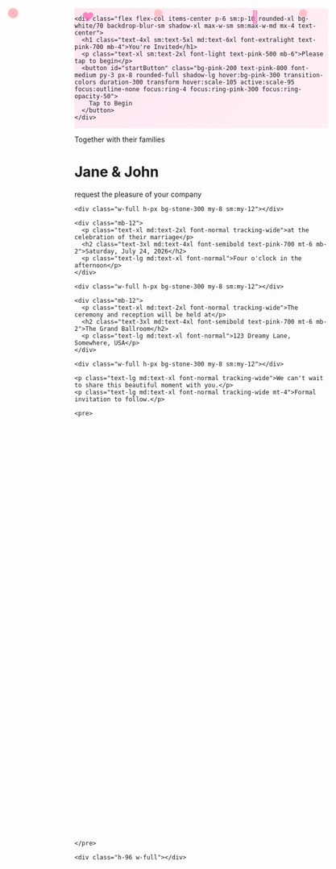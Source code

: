 <!DOCTYPE html>
<html lang="en">
<head>
  <meta charset="UTF-8">
  <meta name="viewport" content="width=device-width, initial-scale=1.0">
  <title>You're Invited</title>
  <script src="https://cdn.tailwindcss.com"></script>
  <style>
    @import url('https://fonts.googleapis.com/css2?family=Cormorant+Garamond:wght@300;400;500;600;700&display=swap');
    
    body {
      font-family: 'Cormorant Garamond', serif;
      overflow-y: hidden;
      overscroll-behavior: none;
    }
    html { scroll-behavior: smooth; }

    /* Hearts and Love Symbols */
    .heart, .love {
      position: absolute;
      border-radius: 50%;
      opacity: 0.8;
      transform: scale(0.8);
      animation-timing-function: ease-out;
    }

    .heart {
      background: #ffb6c1;
      width: 20px; height: 20px;
      animation: popHeart 3s infinite ease-in-out;
    }

    .love {
      width: 25px; height: 25px;
      font-size: 30px;
      color: #ff69b4;
      animation: popHeart 4s infinite ease-in-out;
    }

    @keyframes popHeart {
      0% { transform: scale(1) translateY(0); opacity: 1; }
      30% { transform: scale(1.3) translateY(-50px); opacity: 1.2; }
      50% { transform: scale(0.9) translateY(0); opacity: 1; }
      70% { transform: scale(1.2) translateY(-30px); opacity: 1; }
      100% { transform: scale(1) translateY(0); opacity: 0; }
    }

    /* Overlay Background */
    #start-overlay {
      background: linear-gradient(135deg, #ffe6f0 0%, #fff0f5 100%);
      overflow: hidden;
    }
  </style>
</head>
<body class="bg-stone-50 text-stone-700 leading-relaxed antialiased">

  <!-- Romantic Overlay -->
  <div id="start-overlay" class="fixed inset-0 z-50 flex items-center justify-center transition-opacity duration-1000 ease-in-out opacity-100">
    <!-- Floating hearts & love symbols -->
    <div class="absolute inset-0 pointer-events-none">
      <div class="heart" style="left: 10%; animation-delay: 0s;"></div>
      <div class="heart" style="left: 40%; animation-delay: 1s;"></div>
      <div class="heart" style="left: 70%; animation-delay: 2s;"></div>
      <div class="love" style="left: 25%; animation-delay: 1.5s;">❤️</div>
      <div class="love" style="left: 60%; animation-delay: 0.5s;">💖</div>
    </div>

    <div class="flex flex-col items-center p-6 sm:p-10 rounded-xl bg-white/70 backdrop-blur-sm shadow-xl max-w-sm sm:max-w-md mx-4 text-center">
      <h1 class="text-4xl sm:text-5xl md:text-6xl font-extralight text-pink-700 mb-4">You're Invited</h1>
      <p class="text-xl sm:text-2xl font-light text-pink-500 mb-6">Please tap to begin</p>
      <button id="startButton" class="bg-pink-200 text-pink-800 font-medium py-3 px-8 rounded-full shadow-lg hover:bg-pink-300 transition-colors duration-300 transform hover:scale-105 active:scale-95 focus:outline-none focus:ring-4 focus:ring-pink-300 focus:ring-opacity-50">
        Tap to Begin
      </button>
    </div>
  </div>

  <!-- Background Music -->
  <audio id="bg-music">
    <source src="./Ed Sheeran - Perfect.mp3" type="audio/mpeg">
    Your browser does not support the audio tag.
  </audio>

  <!-- Invitation Content -->
  <div id="invitation-container" class="relative w-full flex flex-col items-center justify-start text-center py-20 px-6 opacity-0 transition-opacity duration-1000 ease-in-out">
    <div class="mb-12 mt-20 sm:mt-40">
      <p class="text-xl md:text-2xl font-normal tracking-wide animate-pulse">Together with their families</p>
      <h1 class="text-5xl md:text-7xl font-bold italic text-pink-800 my-8 sm:my-10">Jane & John</h1>
      <p class="text-2xl md:text-3xl font-light tracking-wider">request the pleasure of your company</p>
    </div>

    <div class="w-full h-px bg-stone-300 my-8 sm:my-12"></div>

    <div class="mb-12">
      <p class="text-xl md:text-2xl font-normal tracking-wide">at the celebration of their marriage</p>
      <h2 class="text-3xl md:text-4xl font-semibold text-pink-700 mt-6 mb-2">Saturday, July 24, 2026</h2>
      <p class="text-lg md:text-xl font-normal">Four o'clock in the afternoon</p>
    </div>

    <div class="w-full h-px bg-stone-300 my-8 sm:my-12"></div>

    <div class="mb-12">
      <p class="text-xl md:text-2xl font-normal tracking-wide">The ceremony and reception will be held at</p>
      <h2 class="text-3xl md:text-4xl font-semibold text-pink-700 mt-6 mb-2">The Grand Ballroom</h2>
      <p class="text-lg md:text-xl font-normal">123 Dreamy Lane, Somewhere, USA</p>
    </div>

    <div class="w-full h-px bg-stone-300 my-8 sm:my-12"></div>

    <p class="text-lg md:text-xl font-normal tracking-wide">We can't wait to share this beautiful moment with you.</p>
    <p class="text-lg md:text-xl font-normal tracking-wide mt-4">Formal invitation to follow.</p>

    <pre>




























































    </pre>
    
    <div class="h-96 w-full"></div> 
  </div>

  <script>
    window.addEventListener('load', () => {
      const startButton = document.getElementById('startButton');
      const startOverlay = document.getElementById('start-overlay');
      const invitationContainer = document.getElementById('invitation-container');
      const bgMusic = document.getElementById('bg-music');
      let isScrolling = false;
      let totalHeight;

      const scrollSpeed = 0.5;

      function calculateTotalHeight() {
        totalHeight = invitationContainer.scrollHeight;
      }

      function autoScroll() {
        if (!isScrolling) return;
        const currentScroll = window.scrollY;
        if (currentScroll + window.innerHeight >= totalHeight) {
          isScrolling = false;
          document.body.style.overflowY = 'auto'; // allow manual scroll
          return;
        }
        window.scrollBy(0, scrollSpeed);
        requestAnimationFrame(autoScroll);
      }

      startButton.addEventListener('click', () => {
        window.scrollTo(0, 0);
        calculateTotalHeight();

        startOverlay.classList.add('opacity-0');

        setTimeout(() => {
          startOverlay.style.display = 'none';
          invitationContainer.classList.remove('opacity-0');
          invitationContainer.classList.add('opacity-100');

          bgMusic.play().catch(e => console.error("Autoplay failed:", e));

          document.body.style.overflowY = 'hidden'; // disable manual scroll during auto-scroll

          isScrolling = true;
          autoScroll();
        }, 1000);
      });
    });
  </script>
</body>
</html>
